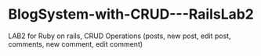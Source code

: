 # BlogSystem-with-CRUD---RailsLab2
LAB2 for Ruby on rails, CRUD Operations (posts, new post, edit post, comments, new comment, edit comment)
